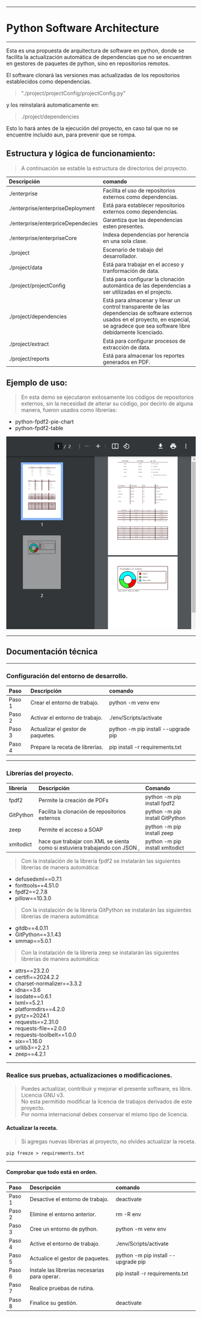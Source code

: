 
---

# Python Software Architecture

***

Esta es una propuesta de arquitectura de software en python, donde se facilita la actualización automática de dependencias que no se encuentren en gestores de paquetes de python, sino en repositorios remotos.

El software clonará las versiones mas actualizadas de los repositorios establecidos como dependencias.

>"./project/projectConfig/projectConfig.py"  

y los reinstalará automaticamente en:

> ./project/dependencies

Esto lo hará antes de la ejecución del proyecto, en caso tal que no se encuentre incluido aun, para prevenir que se rompa.




## Estructura y lógica de funcionamiento:

> A continuación se estable la estructura de directorios del proyecto.

| Descripción                       | comando                             |
| :----                             | :---                                |
| ./enterprise                      | Facilita el uso de repositorios externos como dependencias.|
| ./enterprise/enterpriseDeployment | Está para establecer repositorios externos como dependencias.|
| ./enterprise/enterpriceDependecies | Garantiza que las dependencias esten presentes. |
| ./enterprise/enterpriseCore | Indexa dependencias por herencia en una sola clase. |
| ./project | Escenario de trabajo del desarrollador. |
| ./project/data | Está para trabajar en el acceso y tranformación de data. |
| ./project/projectConfig | Está para configurar la clonación automántica de las dependencias a ser utilizadas en el projecto. |
| ./project/dependencies | Está para almacenar y llevar un control transparente de las dependencias de software externos usados en el proyecto, en especial, se agradece que sea software libre debidamente licenciado. |
| ./project/extract | Está para configurar procesos de extracción de data. |
| ./project/reports | Está para almacenar los reportes generados en PDF. |

## Ejemplo de uso:
> En esta demo se ejecutaron exitosamente los códigos
de repositorios externos, sin la necesidad de alterar su código, por decirlo de alguna manera, fueron usados como librerías:
<ul>
<li>python-fpdf2-pie-chart</li>
<li>python-fpdf2-table</li>
</ul>

![alt text](image.png)

---

## Documentación técnica

***

### Configuración del entorno de desarrollo.
| Paso   | Descripción                       | comando                             |
| :----  | :----                             | :---                                |
| Paso 1 |  Crear el entorno de trabajo.     | python -m venv env                  |
| Paso 2 | Activar el entorno de trabajo.    | ./env/Scripts/activate              |
| Paso 3 | Actualizar el gestor de paquetes. | python -m pip install --upgrade pip |
| Paso 4 | Prepare la receta de librerías.   | pip install -r requirements.txt     |

***

### Librerías del proyecto.
| librería  | Descripción              | Comando                           |
| :----     | :---                     | :---                              |
| fpdf2      | Permite la creación de PDFs | python -m pip install fpdf2       |
| GitPython  | Facilita la clonación de repositorios externos  | python -m pip install GitPython       |
| zeep      | Permite el acceso a SOAP | python -m pip install zeep        |
| xmltodict | hace que trabajar con XML se sienta como si estuviera trabajando con JSON , | python -m pip install xmltodict   |

> Con la instalación de la librería fpdf2 se instalarán las
siguientes librerías de manera automática:
<ul>
<li>defusedxml==0.7.1</li>
<li>fonttools==4.51.0</li>
<li>fpdf2==2.7.8</li>
<li>pillow==10.3.0</li>
</ul>

> Con la instalación de la librería GitPython se instalarán las siguientes librerías de manera automática:
<ul>
<li>gitdb==4.0.11</li>
<li>GitPython==3.1.43</li>
<li>smmap==5.0.1</li>
</ul>

> Con la instalación de la librería zeep se instalarán las siguientes librerías de manera automática:
<ul>
<li>attrs==23.2.0</li>
<li>certifi==2024.2.2</li>
<li>charset-normalizer==3.3.2</li>
<li>idna==3.6</li>
<li>isodate==0.6.1</li>
<li>lxml==5.2.1</li>
<li>platformdirs==4.2.0</li>
<li>pytz==2024.1</li>
<li>requests==2.31.0</li>
<li>requests-file==2.0.0</li>
<li>requests-toolbelt==1.0.0</li>
<li>six==1.16.0</li>
<li>urllib3==2.2.1</li>
<li>zeep==4.2.1</li>
</ul>

---

### Realice sus pruebas, actualizaciones o modificaciones.
> Puedes actualizar, contribuir y mejorar el presente software, es libre. Licencia GNU v3.  
No esta permitido modificar la licencia de trabajos derivados de este proyecto.  
Por norma internacional debes conservar el mismo tipo de licencia.

#### Actualizar la receta.

> Si agregas nuevas librerías al proyecto, no olvides actualizar la receta.

``` CMD
pip freeze > requirements.txt
```

---

#### Comprobar que todo está en orden.
| Paso   | Descripción                                   | comando                               |
| :----  | :----                                         | :---                                  |
| Paso 1 | Desactive el entorno de trabajo.              | deactivate                            |
| Paso 2 | Elimine el entorno anterior.                  | rm -R env                             |
| Paso 3 | Cree un entorno de python.                    | python -m venv env                    |
| Paso 4 | Active el entorno de trabajo.                 | ./env/Scripts/activate                |
| Paso 5 | Actualice el gestor de paquetes.              | python -m pip install --upgrade pip   |
| Paso 6 | Instale las librerías necesarias para operar. | pip install -r requirements.txt       |
| Paso 7 | Realice pruebas de rutina.                    |  |
| Paso 8 | Finalice su gestión.                          | deactivate                            |
